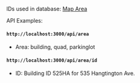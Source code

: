 IDs used in database: [Map Area](http://www.wit.edu/reslife/images/photos/Misc/campus%20map.jpg)

API Examples:
#### `http://localhost:3000/api/area`
* Area: building, quad, parkinglot

#### `http://localhost:3000/api/area/id`
* ID: Building ID 525HA for 535 Hangtington Ave.
